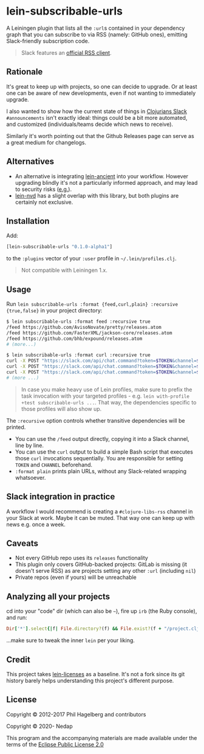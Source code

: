 # lein-subscribable-urls

A Leiningen plugin that lists all the `:url`s contained in your dependency graph that you can subscribe to via RSS (namely: GitHub ones), emitting Slack-friendly subscription code.

> Slack features an [official RSS client](https://slack.com/apps/A0F81R7U7-rss).

## Rationale

It's great to keep up with projects, so one can decide to upgrade. Or at least one can be aware of new developments, even if not wanting to immediately upgrade.

I also wanted to show how the current state of things in [Clojurians Slack](http://clojurians.net/) `#announcements` isn't exactly ideal:
things could be a bit more automated, and customized (individuals/teams decide which news to receive).

Similarly it's worth pointing out that the Github Releases page can serve as a great medium for changelogs.

## Alternatives

* An alternative is integrating [lein-ancient](https://github.com/xsc/lein-ancient) into your workflow.
However upgrading blindly it's not a particularly informed approach, and may lead to security risks ([e.g.](https://blog.npmjs.org/post/180565383195/details-about-the-event-stream-incident)).
* [lein-nvd](https://github.com/rm-hull/lein-nvd) has a slight overlap with this library, but both plugins are certainly not exclusive.

## Installation

Add:

```clojure
[lein-subscribable-urls "0.1.0-alpha1"]
```

to the `:plugins` vector of your `:user` profile in `~/.lein/profiles.clj`.

> Not compatible with Leiningen 1.x.

## Usage

Run `lein subscribable-urls :format {feed,curl,plain} :recursive {true,false}` in your project directory:

```bash
$ lein subscribable-urls :format feed :recursive true
/feed https://github.com/AvisoNovate/pretty/releases.atom
/feed https://github.com/FasterXML/jackson-core/releases.atom
/feed https://github.com/bhb/expound/releases.atom
# (more...)

$ lein subscribable-urls :format curl :recursive true
curl -X POST "https://slack.com/api/chat.command?token=$TOKEN&channel=$CHANNEL_ID&command=/feed&text=https://github.com/AvisoNovate/pretty/releases.atom&pretty=1"
curl -X POST "https://slack.com/api/chat.command?token=$TOKEN&channel=$CHANNEL_ID&command=/feed&text=https://github.com/FasterXML/jackson-core/releases.atom&pretty=1"
curl -X POST "https://slack.com/api/chat.command?token=$TOKEN&channel=$CHANNEL_ID&command=/feed&text=https://github.com/bhb/expound/releases.atom&pretty=1"
# (more ...)
```

> In case you make heavy use of Lein profiles, make sure to prefix the task invocation with your targeted profiles - e.g. `lein with-profile +test subscribable-urls ...`.
> That way, the dependencies specific to those profiles will also show up.

The `:recursive` option controls whether transitive dependencies will be printed.

* You can use the `/feed` output directly, copying it into a Slack channel, line by line.
* You can use the `curl` output to build a simple Bash script that executes those `curl` invocations sequentially. You are responsible for setting `TOKEN` and `CHANNEL` beforehand.  
* `:format plain` prints plain URLs, without any Slack-related wrapping whatsoever.

## Slack integration in practice

A workflow I would recommend is creating a `#clojure-libs-rss` channel in your Slack at work. Maybe it can be muted. That way one can keep up with news e.g. once a week.

## Caveats

* Not every GitHub repo uses its `releases` functionality
* This plugin only covers GitHub-backed projects: GitLab is missing (it doesn't serve RSS) as are projects setting any other `:url` (including `nil`)
* Private repos (even if yours) will be unreachable

## Analyzing all your projects

cd into your "code" dir (which can also be `~`), fire up `irb` (the Ruby console), and run:

```ruby
Dir['*'].select{|f| File.directory?(f) && File.exist?(f + "/project.clj")}.map{|f| `cd #{f}; lein with-profile +test do deps, subscribable-urls :format feed :recursive false`.split("\n") }.flatten(1).uniq.sort.each{|a| puts a}; nil
```

...make sure to tweak the inner `lein` per your liking.

## Credit

This project takes [lein-licenses](https://github.com/technomancy/lein-licenses) as a baseline. It's not a fork since its git history barely helps understanding this project's different purpose.

## License

Copyright © 2012-2017 Phil Hagelberg and contributors

Copyright © 2020- Nedap

This program and the accompanying materials are made available under the terms of the [Eclipse Public License 2.0](https://www.eclipse.org/legal/epl-2.0)

